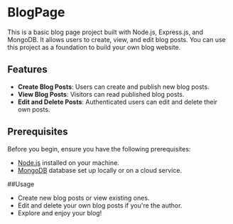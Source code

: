 # BlogPage

This is a basic blog page project built with Node.js, Express.js, and MongoDB. It allows users to create, view, and edit blog posts. You can use this project as a foundation to build your own blog website.

## Features

- **Create Blog Posts**: Users can create and publish new blog posts.
- **View Blog Posts**: Visitors can read published blog posts.
- **Edit and Delete Posts**: Authenticated users can edit and delete their own posts.

## Prerequisites

Before you begin, ensure you have the following prerequisites:

- [Node.js](https://nodejs.org/) installed on your machine.
- [MongoDB](https://www.mongodb.com/) database set up locally or on a cloud service.

##Usage

  - Create new blog posts or view existing ones.
  - Edit and delete your own blog posts if you're the author.
  - Explore and enjoy your blog!
